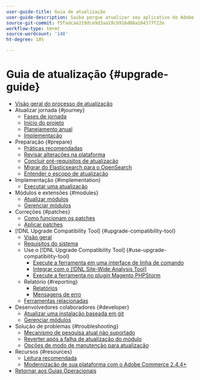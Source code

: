 ```yaml
---
user-guide-title: Guia de atualização
user-guide-description: Saiba porque atualizar seu aplicativo do Adobe Commerce ou Magento Open Source é tão importante e como planejar e executar uma atualização com sucesso.
source-git-commit: f5fadcae219dce9d3aa19cb916d08a104377f22e
workflow-type: tm+mt
source-wordcount: '148'
ht-degree: 18%

---
```



# Guia de atualização {#upgrade-guide}

- [Visão geral do processo de atualização](overview.md)
- Atualizar jornada {#journey}
   - [Fases de jornada](journey/phases.md)
   - [Início do projeto](journey/project-launch.md)
   - [Planejamento anual](journey/annual-planning.md)
   - [Implementação](journey/implementation.md)
- Preparação {#prepare}
   - [Práticas recomendadas](prepare/best-practices.md)
   - [Revisar alterações na plataforma](prepare/platform-changes.md)
   - [Concluir pré-requisitos de atualização](prepare/prerequisites.md)
   - [Migrar do Elasticsearch para o OpenSearch](prepare/opensearch-migration.md)
   - [Entender o escopo de atualização](prepare/scope.md)
- Implementação {#implementation}
   - [Executar uma atualização](implementation/perform-upgrade.md)
- Módulos e extensões {#modules}
   - [Atualizar módulos](modules/upgrade.md)
   - [Gerenciar módulos](modules/manage.md)
- Correções {#patches}
   - [Como funcionam os patches](patches/overview.md)
   - [Aplicar patches](patches/apply.md)
- [!DNL Upgrade Compatibility Tool] {#upgrade-compatibility-tool}
   - [Visão geral](upgrade-compatibility-tool/overview.md)
   - [Requisitos do sistema](upgrade-compatibility-tool/prerequisites.md)
   - Use o [!DNL Upgrade Compatibility Tool] {#use-upgrade-compatibility-tool}
      - [Execute a ferramenta em uma interface de linha de comando](upgrade-compatibility-tool/run.md)
      - [Integrar com o [!DNL Site-Wide Analysis Tool]](upgrade-compatibility-tool/integrate-analysis-tool.md)
      - [Execute a ferramenta no plugin Magento PHPStorm](upgrade-compatibility-tool/run-configuration-phpstorm-plugin.md)
   - Relatório {#reporting}
      - [Relatórios](upgrade-compatibility-tool/reports.md)
      - [Mensagens de erro](upgrade-compatibility-tool/error-messages.md)
   - [Ferramentas relacionadas](upgrade-compatibility-tool/related-tools.md)
- Desenvolvedores colaboradores {#developer}
   - [Atualizar uma instalação baseada em git](developer/git-installs.md)
   - [Gerenciar módulos](developer/manage-modules.md)
- Solução de problemas {#troubleshooting}
   - [Mecanismo de pesquisa atual não suportado](troubleshooting/search-engine-not-supported.md)
   - [Reverter após a falha de atualização do módulo](troubleshooting/roll-back-after-update-failure.md)
   - [Opções de modo de manutenção para atualização](troubleshooting/maintenance-mode-options.md)
- Recursos {#resources}
   - [Leitura recomendada](resources/recommended-reading.md)
   - [Modernização de sua plataforma com o Adobe Commerce 2.4.4+](resources/recommended-upgrade-paths-2022.md)
- [Retornar aos Guias Operacionais](https://experienceleague.adobe.com/docs/commerce-operations/operational-guides/home.html)
